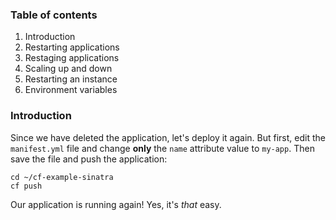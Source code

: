 ### Table of contents

1.	Introduction
2.	Restarting applications
3.	Restaging applications
4.	Scaling up and down
5.	Restarting an instance
6.	Environment variables

### Introduction

Since we have deleted the application, let's deploy it again. But first, edit the `manifest.yml` file and change **only** the `name` attribute value to `my-app`. Then save the file and push the application:

```exec
cd ~/cf-example-sinatra
cf push
```

Our application is running again! Yes, it's *that* easy.
